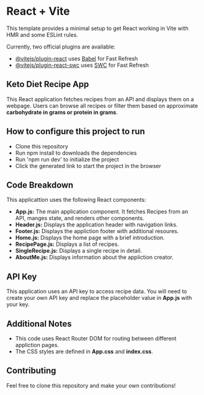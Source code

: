 # React + Vite

This template provides a minimal setup to get React working in Vite with HMR and some ESLint rules.

Currently, two official plugins are available:

- [@vitejs/plugin-react](https://github.com/vitejs/vite-plugin-react/blob/main/packages/plugin-react/README.md) uses [Babel](https://babeljs.io/) for Fast Refresh
- [@vitejs/plugin-react-swc](https://github.com/vitejs/vite-plugin-react-swc) uses [SWC](https://swc.rs/) for Fast Refresh

## Keto Diet Recipe App
This React application fetches recipes from an API and displays them on a webpage.  Users can browse all recipes or filter them based on approximate **carbohydrate in grams or protein in grams**.
## How to configure this project to run
* Clone this repository
* Run npm install to downloads the dependencies
* Run 'npm run dev' to initialize the project
* Click the generated link to start the project in the browser
## Code Breakdown
This applicattion uses the following React components:
* **App.js:** The main application component.  It fetches Recipes from an API, manges state, and renders other components.
* **Header.js:** Displays the application header with navigation links.
* **Footer.js:** Displays the appliction footer with additional resoures.
* **Home.js:** Displays the home page with a brief introduction.
* **RecipePage.js:** Displays a list of recipes.
* **SingleRecipe.js:** Displays a single recipe in detail.
* **AboutMe.js:** Displays information about the appliction creator.
## API Key
This application uses an API key to access recipe data. You will need to create your own API key and replace the placeholder value in **App.js** with your key.
## Additional Notes
* This code uses React Router DOM for routing between different appliction pages.
* The CSS styles are defined in **App.css** and **index.css**.
## Contributing
Feel free to clone this repository and make your own contributions!

